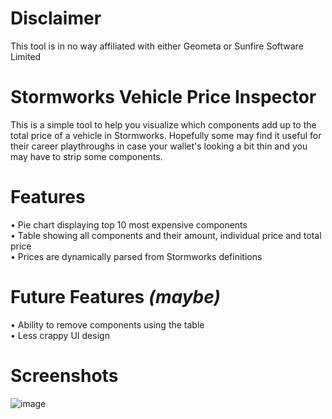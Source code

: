 # Disclaimer
This tool is in no way affiliated with either Geometa or Sunfire Software Limited

# Stormworks Vehicle Price Inspector
This is a simple tool to help you visualize which components add up to the total price of a vehicle in Stormworks. Hopefully some may find it useful for their career playthroughs in case your wallet's looking a bit thin and you may have to strip some components.

# Features
• Pie chart displaying top 10 most expensive components  
• Table showing all components and their amount, individual price and total price  
• Prices are dynamically parsed from Stormworks definitions  

# Future Features *(maybe)*
• Ability to remove components using the table  
• Less crappy UI design  

# Screenshots
![image](https://user-images.githubusercontent.com/7038067/182363204-1abfebf9-ac31-4094-9993-9a4de4c0119d.png)
